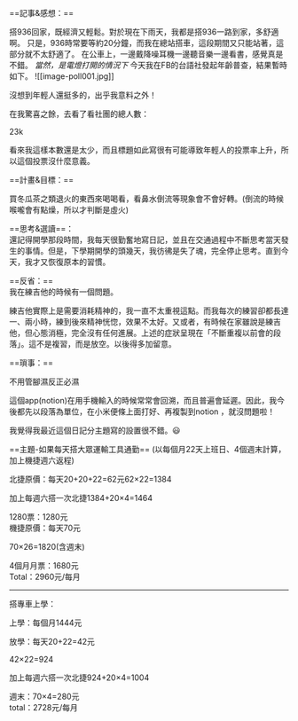 ==記事&感想：==

搭936回家，既經濟又輕鬆。對於現在下雨天，我都是搭936一路到家，多舒適啊。
只是，936時常要等約20分鐘，而我在總站搭車，這段期間又只能站著，這部分就不太舒適了。
在公車上，一邊戴降噪耳機一邊聽音樂一邊看書，感覺真是不錯。
*當然，是電燈打開的情況下*
今天我在FB的台語社發起年齡普查，結果暫時如下。
![[image-poll001.jpg]]


沒想到年輕人還挺多的，出乎我意料之外！

在我驚喜之餘，去看了看社團的總人數：

23k

看來我這樣本數還是太少，而且標題如此寫很有可能導致年輕人的投票率上升，所以這個投票沒什麼意義。

==計畫&目標：==

買冬瓜茶之類退火的東西來喝喝看，看鼻水倒流等現象會不會好轉。(倒流的時候喉嚨會有點燥，所以才判斷是虛火)

==思考&選讀==：  
還記得開學那段時間，我每天很勤奮地寫日記，並且在交通過程中不斷思考當天發生的事情。但是，下學期開學的頭幾天，我彷彿是失了魂，完全停止思考。直到今天，我才又恢復原本的習慣。  

==反省：==  
我在練吉他的時候有一個問題。  

練吉他實際上是需要消耗精神的，我一直不太重視這點。而我每次的練習卻都長達一、兩小時，練到後來精神恍惚，效果不太好。又或者，有時候在家雖說是練吉他，但心態消極，完全沒有任何進展。上述的症狀呈現在「不斷重複以前會的段落」。這不是複習，而是放空。以後得多加留意。

==瑣事：==

不用管腳濕反正必濕

這個app(notion)在用手機輸入的時候常常會回溯，而且普遍會延遲。因此，我今後都先以段落為單位，在小米便條上面打好、再複製到notion ，就沒問題啦！

我覺得我最近這個日記分主題寫的設置很不錯。😃

==主題-如果每天搭大眾運輸工具通勤==
(以每個月22天上班日、4個週末計算，加上機捷週六返程)

北捷原價：每天20+20+22=62元62×22=1384

加上每週六搭一次北捷1384+20×4=1464

1280票：1280元  
機捷原價：每天70元  

70×26=1820(含週末)

4個月月票：1680元  
Total：2960元/每月  

---

  
搭專車上學：  

上學：每個月1444元

放學：每天20+22=42元

42×22=924

加上每週六搭一次北捷924+20×4=1004

週末：70×4=280元  
total：2728元/每月